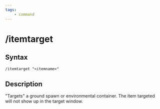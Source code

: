 ```yaml
---
tags:
    - command
---
```

# /itemtarget

## Syntax
<!--cmd-syntax-start-->
```eqcommand
/itemtarget "<itemname>"
```
<!--cmd-syntax-end-->

## Description
<!--cmd-desc-start-->
"Targets" a ground spawn or environmental container. The item targeted will not show up in the target window.
<!--cmd-desc-end-->

